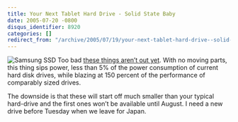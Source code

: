 ```yaml
---
title: Your Next Tablet Hard Drive - Solid State Baby
date: 2005-07-20 -0800
disqus_identifier: 8920
categories: []
redirect_from: "/archive/2005/07/19/your-next-tablet-hard-drive--solid-state-baby.aspx/"
---
```


![Samsung SSD](https://haacked.com/images/SamsungSolidState.jpg) Too bad
[these things aren’t out
yet](http://www.samsung.com/PressCenter/PressRelease/PressRelease.asp?seq=20050523_0000123980#).
With no moving parts, this thing sips power, less than 5% of the power
consumption of current hard disk drives, while blazing at 150 percent of
the performance of comparably sized drives.

The downside is that these will start off much smaller than your typical
hard-drive and the first ones won’t be available until August. I need a
new drive before Tuesday when we leave for Japan.

